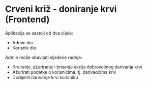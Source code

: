 # Crveni križ - doniranje krvi (Frontend)
Aplikacija se sastoji od dva dijela:
- Admin dio
- Korisnik dio

Admin može obavljati sljedeće radnje:
- Kreiranje, ažuriranje i brisanje akcija dobrovoljnog darivanja krvi
- Ažurirati podatke o korisnicima, tj. darivaocima krvi
- Dodijeliti darivanje krvi korisniku
